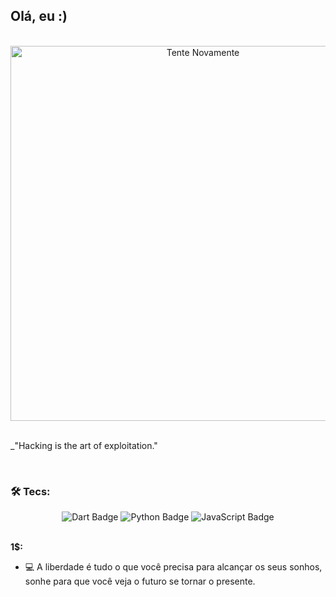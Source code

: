 ## Olá, eu :)

<br>

<div align="center">
  <img src="https://i.pinimg.com/originals/b9/56/23/b956239accbd65bfbb3930b07f98d73c.gif" alt="Tente Novamente" width="600px"/>
</div>

<br>

_"Hacking is the art of exploitation."

<br>

### 🛠️ Tecs:

<div align="center">
  <img src="https://img.shields.io/badge/dart-%230175C2.svg?style=flat-square&logo=dart&logoColor=white" alt="Dart Badge" />
  <img src="https://img.shields.io/badge/python-3670A0?style=flat-square&logo=python&logoColor=ffdd54" alt="Python Badge" />
  <img src="https://img.shields.io/badge/javascript-%23F7DF1E.svg?style=flat-square&logo=javascript&logoColor=000" alt="JavaScript Badge" />
</div>

<br>

**1$:**

* 💻  A liberdade é tudo o que você precisa para alcançar os seus sonhos, sonhe para que você veja o futuro se tornar o presente.




